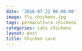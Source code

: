 ```yaml
---
date: '2018-07-22 06:00:00'
image: fly_chickens.jpg
tags: permacultura chickens
categories: cats chickens
layout: post
title: Chicken care
---
```



